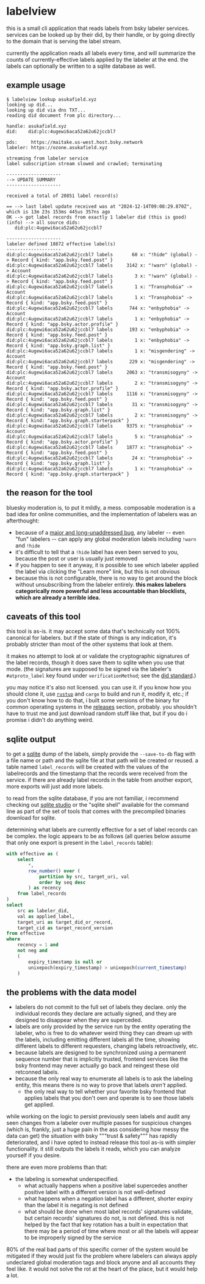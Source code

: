 # labelview

this is a small cli application that reads labels from bsky labeler services.
services can be looked up by their did, by their handle, or by going directly to
the domain that is serving the label stream.

currently the application reads all labels every time, and will summarize the
counts of currently-effective labels applied by the labeler at the end. the
labels can optionally be written to a sqlite database as well.

## example usage

```
$ labelview lookup asukafield.xyz
looking up did...
looking up did via dns TXT...
reading did document from plc directory...

handle: asukafield.xyz
did:    did:plc:4ugewi6aca52a62u62jccbl7

pds:     https://maitake.us-west.host.bsky.network
labeler: https://ozone.asukafield.xyz

streaming from labeler service
label subscription stream slowed and crawled; terminating

--------------------
--> UPDATE SUMMARY
--------------------

received a total of 20851 label record(s)

== --> last label update received was at "2024-12-14T09:08:29.870Z", which is 13m 23s 153ms 445us 357ns ago
OK --> got label records from exactly 1 labeler did (this is good)
(info) --> all source dids:
   did:plc:4ugewi6aca52a62u62jccbl7

--------------------
labeler defined 18872 effective label(s)
--------------------
did:plc:4ugewi6aca52a62u62jccbl7 labels       60 x: "!hide" (global) -> Record { kind: "app.bsky.feed.post" }
did:plc:4ugewi6aca52a62u62jccbl7 labels     3142 x: "!warn" (global) -> Account
did:plc:4ugewi6aca52a62u62jccbl7 labels        3 x: "!warn" (global) -> Record { kind: "app.bsky.feed.post" }
did:plc:4ugewi6aca52a62u62jccbl7 labels        1 x: "Transphobia" -> Account
did:plc:4ugewi6aca52a62u62jccbl7 labels        1 x: "Transphobia" -> Record { kind: "app.bsky.feed.post" }
did:plc:4ugewi6aca52a62u62jccbl7 labels      744 x: "enbyphobia" -> Account
did:plc:4ugewi6aca52a62u62jccbl7 labels        1 x: "enbyphobia" -> Record { kind: "app.bsky.actor.profile" }
did:plc:4ugewi6aca52a62u62jccbl7 labels      193 x: "enbyphobia" -> Record { kind: "app.bsky.feed.post" }
did:plc:4ugewi6aca52a62u62jccbl7 labels        1 x: "enbyphobia" -> Record { kind: "app.bsky.graph.list" }
did:plc:4ugewi6aca52a62u62jccbl7 labels        1 x: "misgendering" -> Account
did:plc:4ugewi6aca52a62u62jccbl7 labels      229 x: "misgendering" -> Record { kind: "app.bsky.feed.post" }
did:plc:4ugewi6aca52a62u62jccbl7 labels     2063 x: "transmisogyny" -> Account
did:plc:4ugewi6aca52a62u62jccbl7 labels        2 x: "transmisogyny" -> Record { kind: "app.bsky.actor.profile" }
did:plc:4ugewi6aca52a62u62jccbl7 labels     1116 x: "transmisogyny" -> Record { kind: "app.bsky.feed.post" }
did:plc:4ugewi6aca52a62u62jccbl7 labels       31 x: "transmisogyny" -> Record { kind: "app.bsky.graph.list" }
did:plc:4ugewi6aca52a62u62jccbl7 labels        2 x: "transmisogyny" -> Record { kind: "app.bsky.graph.starterpack" }
did:plc:4ugewi6aca52a62u62jccbl7 labels     9375 x: "transphobia" -> Account
did:plc:4ugewi6aca52a62u62jccbl7 labels        5 x: "transphobia" -> Record { kind: "app.bsky.actor.profile" }
did:plc:4ugewi6aca52a62u62jccbl7 labels     1877 x: "transphobia" -> Record { kind: "app.bsky.feed.post" }
did:plc:4ugewi6aca52a62u62jccbl7 labels       24 x: "transphobia" -> Record { kind: "app.bsky.graph.list" }
did:plc:4ugewi6aca52a62u62jccbl7 labels        1 x: "transphobia" -> Record { kind: "app.bsky.graph.starterpack" }
```

## the reason for the tool

bluesky moderation is, to put it mildly, a mess. composable moderation is a bad
idea for online communities, and the implementation of labelers was an
afterthought:

* because of a [major and long-unaddressed bug][hidebug], any labeler -- even
  "fun" labelers -- can apply any global moderation labels including `!warn` and
  `!hide`
* it's difficult to tell that a `!hide` label has even been served to you,
  because the post or user is usually just removed
* if you happen to see it anyway, it is possible to see which labeler applied
  the label via clicking the "Learn more" link, but this is not obvious
* because this is not configurable, there is no way to get around the block
  without unsubscribing from the labeler entirely. **this makes labelers
  categorically more powerful and less accountable than blocklists, which are
  already a terrible idea.**

[hidebug]: https://github.com/bluesky-social/atproto/issues/2367

## caveats of this tool

this tool is as-is. it may accept some data that's technically not 100%
canonical for labelers. but if the state of things is any indication, it's
probably stricter than most of the other systems that look at them.

it makes no attempt to look at or validate the cryptographic signatures of the
label records, though it does save them to sqlite when you use that mode. (the
signatures are supposed to be signed via the labeler's `#atproto_label` key
found under `verificationMethod`; see the [did standard][didstd].)

[didstd]: https://www.w3.org/TR/did-core/#dfn-publickeymultibase

you may notice it's also not licensed. you can use it. if you know how you
should clone it, use [`rustup`][rustup] and `cargo` to build and run it, modify
it, etc.; if you don't know how to do that, i built some versions of the binary
for common operating systems in the [releases][releases] section, probably. you
shouldn't have to trust me and just download random stuff like that, but if you
do i promise i didn't do anything weird.

[rustup]: https://rustup.rs/

[releases]: https://github.com/widrs/labelview/releases

## sqlite output

to get a [sqlite][sqlite] dump of the labels, simply provide the `--save-to-db`
flag with a file name or path and the sqlite file at that path will be created
or reused. a table named `label_records` will be created with the values of the
labelrecords and the timestamp that the records were received from the service.
if there are already label records in the table from another export, more
exports will just add more labels.

[sqlite]: https://sqlite.org/

to read from the sqlite database, if you are not familiar, i recommend checking
out [sqlite studio][studio] or the "sqlite shell" available for the command line
as part of the set of tools that comes with the precompiled binaries download
for sqlite.

[studio]: https://sqlitestudio.pl/

determining what labels are currently effective for a set of label records can
be complex. the logic appears to be as follows (all queries below assume that
only one export is present in the `label_records` table):

```sql
with effective as (
    select
        *,
        row_number() over (
            partition by src, target_uri, val
            order by seq desc
        ) as recency
    from label_records
)
select
    src as labeler_did,
    val as applied_label,
    target_uri as target_did_or_record,
    target_cid as target_record_version
from effective
where
    recency = 1 and
    not neg and
    (
        expiry_timestamp is null or
        unixepoch(expiry_timestamp) > unixepoch(current_timestamp)
    )
```

## the problems with the data model

* labelers do not commit to the full set of labels they declare. only the
  individual records they declare are actually signed, and they are designed to
  disappear when they are superceded.
* labels are only provided by the service run by the entity operating the
  labeler, who is free to do whatever weird thing they can dream up with the
  labels, including emitting different labels all the time, showing different
  labels to different requesters, changing labels retroactively, etc.
* because labels are designed to be synchronized using a permanent sequence
  number that is implicitly trusted, frontend services like the bsky frontend
  may never actually go back and reingest these old retconned labels.
* because the only real way to enumerate all labels is to ask the labeling
  entity, this means there is no way to prove that labels *aren't* applied.
  * the only real way to tell whether your favorite bsky frontend that applies
    labels that you don't own and operate is to see those labels get applied.

while working on the logic to persist previously seen labels and audit any seen
changes from a labeler over multiple passes for suspicious changes (which is,
frankly, just a huge pain in the ass considering how messy the data can get) the
situation with bsky """trust & safety""" has rapidly deteriorated, and i have
opted to instead release this tool as-is with simpler functionality. it still
outputs the labels it reads, which you can analyze yourself if you desire.

there are even more problems than that:

* the labeling is somewhat underspecified.
  * what actually happens when a positive label supercedes another positive
    label with a different version is not well-defined
  * what happens when a negation label has a different, shorter expiry than the
    label it is negating is not defined
  * what should be done when most label records' signatures validate, but
    certain records' signatures do not, is not defined. this is not helped by
    the fact that key rotation has a built in expectation that there may be a
    period of time where most or all the labels will appear to be improperly
    signed by the service

80% of the real bad parts of this specific corner of the system would be
mitigated if they would just fix the problem where labelers can always apply
undeclared global moderation tags and block anyone and all accounts they feel
like. it would not solve the rot at the heart of the place, but it would help a
lot.
